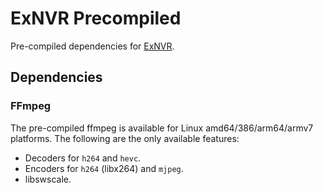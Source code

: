 # ExNVR Precompiled

Pre-compiled dependencies for [ExNVR](https://github.com/evercam/ex_nvr).

## Dependencies

### FFmpeg
The pre-compiled ffmpeg is available for Linux amd64/386/arm64/armv7 platforms. The following are the only 
available features:

* Decoders for `h264` and `hevc`.
* Encoders for `h264` (libx264) and `mjpeg`.
* libswscale.